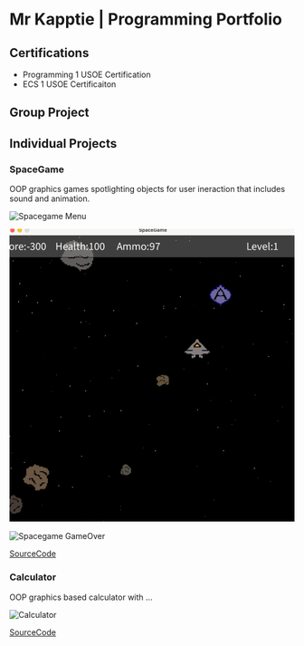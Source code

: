 # Mr Kapptie | Programming Portfolio

## Certifications
* Programming 1 USOE Certification
* ECS 1 USOE Certificaiton

## Group Project 

## Individual Projects

### SpaceGame
OOP graphics games spotlighting objects for user ineraction that includes sound and animation.

![Spacegame Menu]()

![Spacegame Gameplay](https://github.com/kappter/programmingportfolioB2/blob/main/images/sg1.png?raw=true)

![Spacegame GameOver]()

[SourceCode](https://github.com/kappter/programmingportfolioB2/blob/main/src/SpaceGame.zip)

### Calculator
OOP graphics based calculator with ... 

![Calculator]()

[SourceCode](https://github.com/kappter/programmingportfolioB2/blob/main/src/SpaceGame.zip)
